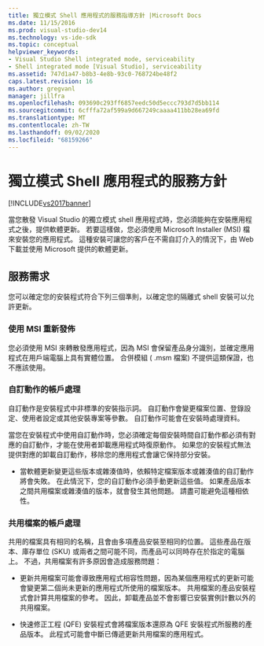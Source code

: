 ```yaml
---
title: 獨立模式 Shell 應用程式的服務指導方針 |Microsoft Docs
ms.date: 11/15/2016
ms.prod: visual-studio-dev14
ms.technology: vs-ide-sdk
ms.topic: conceptual
helpviewer_keywords:
- Visual Studio Shell integrated mode, serviceability
- Shell integrated mode [Visual Studio], serviceability
ms.assetid: 747d1a47-b8b3-4e8b-93c0-768724be48f2
caps.latest.revision: 16
ms.author: gregvanl
manager: jillfra
ms.openlocfilehash: 093690c293ff6857eedc50d5eccc793d7d5bb114
ms.sourcegitcommit: 6cfffa72af599a9d667249caaaa411bb28ea69fd
ms.translationtype: MT
ms.contentlocale: zh-TW
ms.lasthandoff: 09/02/2020
ms.locfileid: "68159266"
---
```

# <a name="servicing-guidelines-for-isolated-shell-applications"></a>獨立模式 Shell 應用程式的服務方針
[!INCLUDE[vs2017banner](../includes/vs2017banner.md)]

當您散發 Visual Studio 的獨立模式 shell 應用程式時，您必須能夠在安裝應用程式之後，提供軟體更新。 若要這樣做，您必須使用 Microsoft Installer (MSI) 檔來安裝您的應用程式。 這種安裝可讓您的客戶在不需自訂介入的情況下，由 Web 下載並使用 Microsoft 提供的軟體更新。  
  
## <a name="servicing-requirements"></a>服務需求  
 您可以確定您的安裝程式符合下列三個準則，以確定您的隔離式 shell 安裝可以允許更新。  
  
### <a name="redistribute-by-using-an-msi"></a>使用 MSI 重新發佈  
 您必須使用 MSI 來轉散發應用程式，因為 MSI 會保留產品身分識別，並確定應用程式在用戶端電腦上具有實體位置。 合併模組 ( .msm 檔案) 不提供這類保證，也不應該使用。  
  
### <a name="accounting-for-custom-actions"></a>自訂動作的帳戶處理  
 自訂動作是安裝程式中非標準的安裝指示詞。 自訂動作會變更檔案位置、登錄設定、使用者設定或其他安裝專案等參數。 自訂動作可能會在安裝時處理資料。  
  
 當您在安裝程式中使用自訂動作時，您必須確定每個安裝時間自訂動作都必須有對應的自訂動作，才能在使用者卸載應用程式時復原動作。 如果您的安裝程式無法提供對應的卸載自訂動作，移除您的應用程式會讓它保持部分安裝。  
  
- 當軟體更新變更這些版本或雜湊值時，依賴特定檔案版本或雜湊值的自訂動作將會失敗。 在此情況下，您的自訂動作必須手動更新這些值。 如果產品版本之間共用檔案或雜湊值的版本，就會發生其他問題。 請盡可能避免這種相依性。  
  
### <a name="accounting-for-shared-files"></a>共用檔案的帳戶處理  
 共用的檔案具有相同的名稱，且會由多項產品安裝至相同的位置。 這些產品在版本、庫存單位 (SKU) 或兩者之間可能不同，而產品可以同時存在於指定的電腦上。 不過，共用檔案有許多原因會造成服務問題：  
  
- 更新共用檔案可能會導致應用程式相容性問題，因為某個應用程式的更新可能會變更第二個尚未更新的應用程式所使用的檔案版本。 共用檔案的產品安裝程式會計算共用檔案的參考。 因此，卸載產品並不會影響已安裝實例計數以外的共用檔案。  
  
- 快速修正工程 (QFE) 安裝程式會將檔案版本還原為 QFE 安裝程式所服務的產品版本。 此程式可能會中斷已傳遞更新共用檔案的應用程式。
